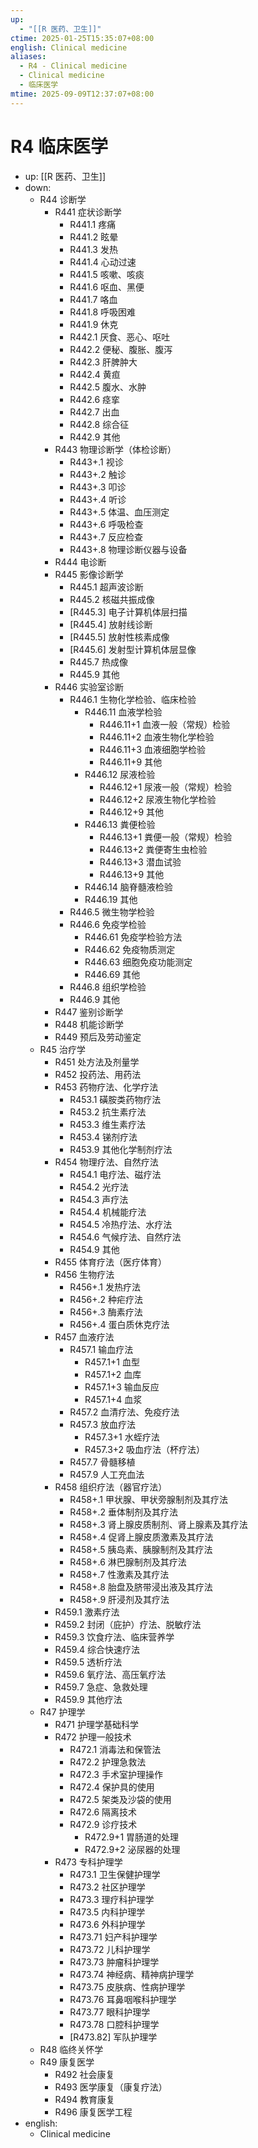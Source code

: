 ```yaml
---
up:
  - "[[R 医药、卫生]]"
ctime: 2025-01-25T15:35:07+08:00
english: Clinical medicine
aliases:
  - R4 - Clinical medicine
  - Clinical medicine
  - 临床医学
mtime: 2025-09-09T12:37:07+08:00
---
```


# R4 临床医学

- up: [[R 医药、卫生]]
- down:
	- R44 诊断学
		- R441 症状诊断学
			- R441.1 疼痛
			- R441.2 眩晕
			- R441.3 发热
			- R441.4 心动过速
			- R441.5 咳嗽、咳痰
			- R441.6 呕血、黑便
			- R441.7 咯血
			- R441.8 呼吸困难
			- R441.9 休克
			- R442.1 厌食、恶心、呕吐
			- R442.2 便秘、腹胀、腹泻
			- R442.3 肝脾肿大
			- R442.4 黄疸
			- R442.5 腹水、水肿
			- R442.6 痉挛
			- R442.7 出血
			- R442.8 综合征
			- R442.9 其他
		- R443 物理诊断学（体检诊断）
			- R443+.1 视诊
			- R443+.2 触诊
			- R443+.3 叩诊
			- R443+.4 听诊
			- R443+.5 体温、血压测定
			- R443+.6 呼吸检查
			- R443+.7 反应检查
			- R443+.8 物理诊断仪器与设备
		- R444 电诊断
		- R445 影像诊断学
			- R445.1 超声波诊断
			- R445.2 核磁共振成像
			- [R445.3] 电子计算机体层扫描
			- [R445.4] 放射线诊断
			- [R445.5] 放射性核素成像
			- [R445.6] 发射型计算机体层显像
			- R445.7 热成像
			- R445.9 其他
		- R446 实验室诊断
			- R446.1 生物化学检验、临床检验
				- R446.11 血液学检验
					- R446.11+1 血液一般（常规）检验
					- R446.11+2 血液生物化学检验
					- R446.11+3 血液细胞学检验
					- R446.11+9 其他
				- R446.12 尿液检验
					- R446.12+1 尿液一般（常规）检验
					- R446.12+2 尿液生物化学检验
					- R446.12+9 其他
				- R446.13 粪便检验
					- R446.13+1 粪便一般（常规）检验
					- R446.13+2 粪便寄生虫检验
					- R446.13+3 潜血试验
					- R446.13+9 其他
				- R446.14 脑脊髓液检验
				- R446.19 其他
			- R446.5 微生物学检验
			- R446.6 免疫学检验
				- R446.61 免疫学检验方法
				- R446.62 免疫物质测定
				- R446.63 细胞免疫功能测定
				- R446.69 其他
			- R446.8 组织学检验
			- R446.9 其他
		- R447 鉴别诊断学
		- R448 机能诊断学
		- R449 预后及劳动鉴定
	- R45 治疗学
		- R451 处方法及剂量学
		- R452 投药法、用药法
		- R453 药物疗法、化学疗法
			- R453.1 磺胺类药物疗法
			- R453.2 抗生素疗法
			- R453.3 维生素疗法
			- R453.4 锑剂疗法
			- R453.9 其他化学制剂疗法
		- R454 物理疗法、自然疗法
			- R454.1 电疗法、磁疗法
			- R454.2 光疗法
			- R454.3 声疗法
			- R454.4 机械能疗法
			- R454.5 冷热疗法、水疗法
			- R454.6 气候疗法、自然疗法
			- R454.9 其他
		- R455 体育疗法（医疗体育）
		- R456 生物疗法
			- R456+.1 发热疗法
			- R456+.2 种疟疗法
			- R456+.3 酶素疗法
			- R456+.4 蛋白质休克疗法
		- R457 血液疗法
			- R457.1 输血疗法
				- R457.1+1 血型
				- R457.1+2 血库
				- R457.1+3 输血反应
				- R457.1+4 血浆
			- R457.2 血清疗法、免疫疗法
			- R457.3 放血疗法
				- R457.3+1 水蛭疗法
				- R457.3+2 吸血疗法（杯疗法）
			- R457.7 骨髓移植
			- R457.9 人工充血法
		- R458 组织疗法（器官疗法）
			- R458+.1 甲状腺、甲状旁腺制剂及其疗法
			- R458+.2 垂体制剂及其疗法
			- R458+.3 肾上腺皮质制剂、肾上腺素及其疗法
			- R458+.4 促肾上腺皮质激素及其疗法
			- R458+.5 胰岛素、胰腺制剂及其疗法
			- R458+.6 淋巴腺制剂及其疗法
			- R458+.7 性激素及其疗法
			- R458+.8 胎盘及脐带浸出液及其疗法
			- R458+.9 肝浸剂及其疗法
		- R459.1 激素疗法
		- R459.2 封闭（庇护）疗法、脱敏疗法
		- R459.3 饮食疗法、临床营养学
		- R459.4 综合快速疗法
		- R459.5 透析疗法
		- R459.6 氧疗法、高压氧疗法
		- R459.7 急症、急救处理
		- R459.9 其他疗法
	- R47 护理学
		- R471 护理学基础科学
		- R472 护理一般技术
			- R472.1 消毒法和保管法
			- R472.2 护理急救法
			- R472.3 手术室护理操作
			- R472.4 保护具的使用
			- R472.5 架类及沙袋的使用
			- R472.6 隔离技术
			- R472.9 诊疗技术
				- R472.9+1 胃肠道的处理
				- R472.9+2 泌尿器的处理
		- R473 专科护理学
			- R473.1 卫生保健护理学
			- R473.2 社区护理学
			- R473.3 理疗科护理学
			- R473.5 内科护理学
			- R473.6 外科护理学
			- R473.71 妇产科护理学
			- R473.72 儿科护理学
			- R473.73 肿瘤科护理学
			- R473.74 神经病、精神病护理学
			- R473.75 皮肤病、性病护理学
			- R473.76 耳鼻咽喉科护理学
			- R473.77 眼科护理学
			- R473.78 口腔科护理学
			- [R473.82] 军队护理学
	- R48 临终关怀学
	- R49 康复医学
		- R492 社会康复
		- R493 医学康复（康复疗法）
		- R494 教育康复
		- R496 康复医学工程
- english:
	- Clinical medicine
